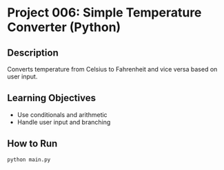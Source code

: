 # Project 006: Simple Temperature Converter (Python)

## Description
Converts temperature from Celsius to Fahrenheit and vice versa based on user input.

## Learning Objectives
- Use conditionals and arithmetic
- Handle user input and branching

## How to Run
```
python main.py
```
